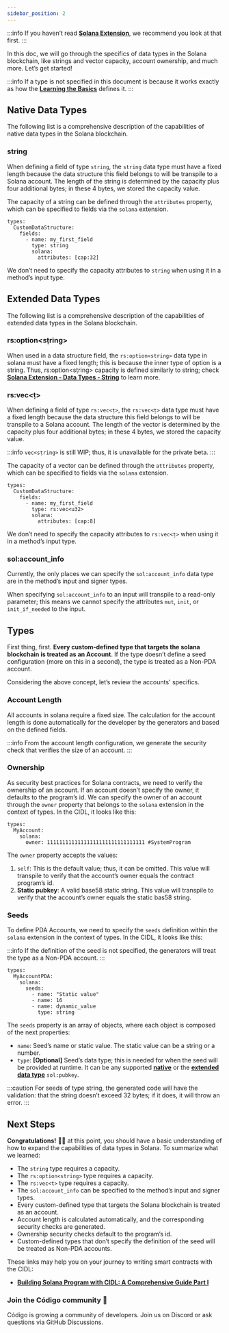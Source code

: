 ```yaml
---
sidebar_position: 2
---
```


:::info 
 If you haven’t read **[Solana Extension](#)**, we recommend you look at that first.
:::

In this doc, we will go through the specifics of data types in the Solana blockchain, like strings and vector capacity, account ownership, and much more. Let’s get started!

:::info
 If a type is not specified in this document is because it works exactly as how the **[Learning the Basics](#)** defines it.
:::

## Native Data Types

The following list is a comprehensive description of the capabilities of native data types in the Solana blockchain. 

### string

When defining a field of type `string`, the `string` data type must have a fixed length because the data structure this field belongs to will be transpile to a Solana account. The length of the string is determined by the capacity plus four additional bytes; in these 4 bytes, we stored the capacity value. 

The capacity of a string can be defined through the `attributes` property, which can be specified to fields via the `solana` extension.

```
types:
  CustomDataStructure:
    fields:
      - name: my_first_field
        type: string
        solana:
          attributes: [cap:32]
```

We don’t need to specify the capacity attributes to `string` when using it in a method’s input type.

## Extended Data Types

The following list is a comprehensive description of the capabilities of extended data types in the Solana blockchain. 

### rs:option<sṭring>
When used in a data structure field, the `rs:option<string>` data type in solana must have a fixed length; this is because the inner type of option is a string. Thus, rs:option<sṭring> capacity is defined similarly to string; check **[Solana Extension - Data Types - String](#)** to learn more.

### rs:vec<ṭ>
When defining a field of type `rs:vec<ṭ>`, the `rs:vec<ṭ>` data type must have a fixed length because the data structure this field belongs to will be transpile to a Solana account. The length of the vector is determined by the capacity plus four additional bytes; in these 4 bytes, we stored the capacity value.

:::info
`vec<sṭring>` is still WIP; thus, it is unavailable for the private beta.
:::

The capacity of a vector can be defined through the `attributes` property, which can be specified to fields via the `solana` extension.

```
types:
  CustomDataStructure:
    fields:
      - name: my_first_field
        type: rs:vec<u32>
        solana:
          attributes: [cap:8]
```

We don’t need to specify the capacity attributes to `rs:vec<ṭ>` when using it in a method’s input type.

### sol:account_info
Currently, the only places we can specify the `sol:account_info` data type are in the method’s input and signer types. 

When specifying `sol:account_info` to an input will transpile to a read-only parameter; this means we cannot specify the attributes `mut`, `init`, or `init_if_needed` to the input.

## Types
First thing, first. **Every custom-defined type that targets the solana blockchain is treated as an Account**. If the type doesn’t define a seed configuration (more on this in a second), the type is treated as a Non-PDA account.

Considering the above concept, let’s review the accounts' specifics.

### Account Length
All accounts in solana require a fixed size. The calculation for the account length is done automatically for the developer by the generators and based on the defined fields.

:::info
From the account length configuration, we generate the security check that verifies the size of an account.
:::

### Ownership
As security best practices for Solana contracts, we need to verify the ownership of an account. If an account doesn’t specify the owner, it defaults to the program’s id. We can specify the owner of an account through the `owner` property that belongs to the `solana` extension in the context of types. In the CIDL, it looks like this:

```
types:
  MyAccount:
    solana:
      owner: 11111111111111111111111111111111 #SystemProgram
```

The `owner` property accepts the values:

1. `self`: This is the default value; thus, it can be omitted. This value will transpile to verify that the account’s owner equals the contract program’s id.
2. **Static pubkey**: A valid base58 static string. This value will transpile to verify that the account’s owner equals the static bas58 string.

### Seeds

To define PDA Accounts, we need to specify the `seeds` definition within the `solana` extension in the context of types. In the CIDL, it looks like this:

:::info
If the definition of the seed is not specified, the generators will treat the type as a Non-PDA account.
:::

```
types:
  MyAccountPDA:
    solana:
      seeds:
        - name: "Static value"
        - name: 16
        - name: dynamic_value
          type: string
```

The `seeds` property is an array of objects, where each object is composed of the next properties:

- `name`: Seed’s name or static value. The static value can be a string or a number.
- `type`: **[Optional]** Seed’s data type; this is needed for when the seed will be provided at runtime. It can be any supported **[native](#)** or the **[extended data type](#)** `sol:pubkey`.   

:::caution
For seeds of type string, the generated code will have the validation: that the string doesn’t exceed 32 bytes; if it does, it will throw an error.
:::

## Next Steps

**Congratulations!** 🎉👏 at this point, you should have a basic understanding of how to expand the capabilities of data types in Solana. To summarize what we learned:

- The `string` type requires a capacity.
- The `rs:option<string>` type requires a capacity.
- The `rs:vec<t>` type requires a capacity.
- The `sol:account_info` can be specified to the method’s input and signer types.
- Every custom-defined type that targets the Solana blockchain is treated as an account.
- Account length is calculated automatically, and the corresponding security checks are generated.
- Ownership security checks default to the program’s id.
- Custom-defined types that don’t specify the definition of the seed will be treated as Non-PDA accounts.

These links may help you on your journey to writing smart contracts with the CIDL:
- **[Building Solana Program with CIDL: A Comprehensive Guide Part I](#)**

### Join the Código community 💚

Código is growing a community of developers. Join us on Discord or ask questions via GitHub Discussions. 


